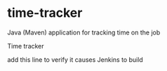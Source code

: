 # time-tracker
Java (Maven) application for tracking time on the job

Time tracker

add this line to verify it causes Jenkins to build
